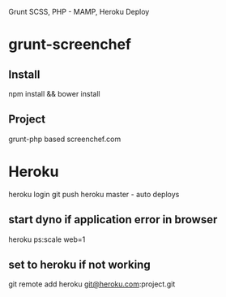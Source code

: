 Grunt SCSS, PHP - MAMP, Heroku Deploy

# grunt-screenchef

## Install
npm install && bower install

## Project
grunt-php based screenchef.com

# Heroku
heroku login
git push heroku master - auto deploys

## start dyno if application error in browser
heroku ps:scale web=1

##  set to heroku if not working
git remote add heroku git@heroku.com:project.git